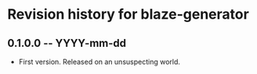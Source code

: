 # Revision history for blaze-generator

## 0.1.0.0 -- YYYY-mm-dd

* First version. Released on an unsuspecting world.
